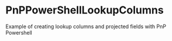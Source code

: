 # PnPPowerShellLookupColumns
Example of creating lookup columns and projected fields with PnP Powershell
